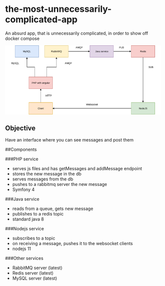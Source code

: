 # the-most-unnecessarily-complicated-app
An absurd app, that is unnecessarily complicated, in order to show off docker compose

![alt text](the-most-complicated-app.png "Logo Title Text 1")

## Objective
Have an interface where you can see messages and post them

##Components

###PHP service
- serves js files and has getMessages and addMessage endpoint
- stores the new message in the db
- serves messages from the db
- pushes to a rabbitmq server the new message
- Symfony 4

###Java service
- reads from a queue, gets new message
- publishes to a redis topic
- standard java 8

###Nodejs service
- subscribes to a topic
- on receiving a message, pushes it to the websocket clients
- nodejs 11

###Other services
- RabbitMQ server (latest)
- Redis server (latest)
- MySQL server (latest)
